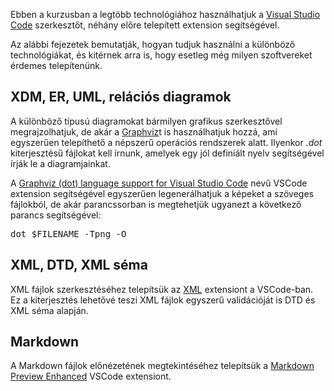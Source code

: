 Ebben a kurzusban a legtöbb technológiához használhatjuk a <a href="https://code.visualstudio.com" target="_blank">Visual Studio Code</a> szerkesztőt, néhány előre telepített extension segítségével.

Az alábbi fejezetek bemutatják, hogyan tudjuk használni a különböző technológiákat, és kitérnek arra is, hogy esetleg még milyen szoftvereket érdemes telepítenünk.

## XDM, ER, UML, relációs diagramok

A különböző típusú diagramokat bármilyen grafikus szerkesztővel megrajzolhatjuk, de akár a <a href="https://graphviz.org" target="_blank">Graphviz</a>t is használhatjuk hozzá, ami egyszerűen telepíthető a népszerű operációs rendszerek alatt. Ilyenkor *.dot* kiterjesztésű fájlokat kell írnunk, amelyek egy jól definiált nyelv segítségével írják le a diagramjainkat.

A <a href="https://marketplace.visualstudio.com/items?itemName=joaompinto.vscode-graphviz" target="_blank">Graphviz (dot) language support for Visual Studio Code</a> nevű VSCode extension segítségével egyszerűen legenerálhatjuk a képeket a szöveges fájlokból, de akár parancssorban is megtehetjük ugyanezt a következő parancs segítségével:

<pre class="prettyprint">dot $FILENAME -Tpng -O</pre>

## XML, DTD, XML séma

XML fájlok szerkesztéséhez telepítsük az <a href="https://marketplace.visualstudio.com/items?itemName=redhat.vscode-xml" target="_blank">XML</a> extensiont a VSCode-ban. Ez a kiterjesztés lehetővé teszi XML fájlok egyszerű validációját is DTD és XML séma alapján.

## Markdown

A Markdown fájlok előnézetének megtekintéséhez telepítsük a <a href="https://marketplace.visualstudio.com/items?itemName=shd101wyy.markdown-preview-enhanced" target="_blank">Markdown Preview Enhanced</a> VSCode extensiont.
